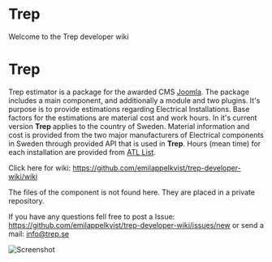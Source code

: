 # Trep
Welcome to the Trep developer wiki

# **Trep**
Trep estimator is a package for the awarded CMS [Joomla](www.joomla.org). The package includes a main component, and additionally a module and two plugins. It's purpose is to provide estimations regarding Electrical Installations. Base factors for the estimations are material cost and work hours. In it's current version **Trep** applies to the country of Sweden. Material information and cost is provided from the two major manufacturers of Electrical components in Sweden through provided API that is used in **Trep**. Hours (mean time) for each installation are provided from [ATL List](http://www.sef.se/Portals/0/avtal/ATL/Supplement%20ATL-listan%202010%20oktober.pdf).
<br>

Click here for wiki:
https://github.com/emilappelkvist/trep-developer-wiki/wiki
<br>

The files of the component is not found here. They are placed in a private repository.

If you have any questions fell free to post a Issue:
https://github.com/emilappelkvist/trep-developer-wiki/issues/new
or send a mail:
info@trep.se

![Screenshot](https://scontent-arn2-1.xx.fbcdn.net/hphotos-xpa1/v/t1.0-9/1424496_390781864386692_634579626_n.png?oh=5976ebbd51ca22ce4a78035613b585fb&oe=561E11BB)
